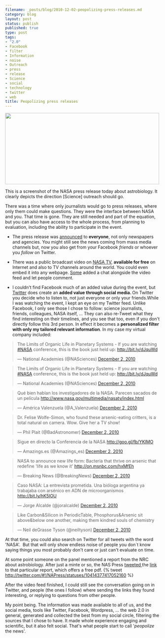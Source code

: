 ```yaml
---
filename: _posts/blog/2010-12-02-peopolizing-press-releases.md
category: blog
layout: post
status: publish
published: true
type: post
tags:
- "2.0"
- Facebook
- filter
- Information
- noise
- Outreach
- press
- release
- Science
- social
- technology
- twitter
- web
title: Peopolizing press releases
---
```

<a href="/images/untitled1.jpg"><img class="aligncenter" title="untitled" src="http://nasonurb.files.wordpress.com/2010/12/untitled1.jpg" alt="" width="500" height="231" /></a>

This is a screenshot of the NASA press release today about astrobiology. It clearly depicts the direction [Science] outreach should go.

There was a time where only journalists would go to press releases, where only them could make questions. They were the interface between NASA and you. That time is gone. They are still needed and part of the equation, but you can also have access to the whole process, from planning to evaluation, including the ability to participate in the event.

<!--more-->

* The press release was <a href="http://www.nasa.gov/home/hqnews/2010/dec/HQ_10-320_Toxic_Life.html">announced</a> to <strong>everyone</strong>, not only newspapers and agencies. You might still see the news coming from mass media channels but, now you also get from your Facebook <em>friends </em>or whoever you <em>follow </em>on Twitter.

* There was a public broadcast video on <a href="http://www.nasa.gov/multimedia/nasatv/index.html">NASA TV</a>, <strong>available for free</strong> on Internet and also to TV channels around the world. You could even embed it into any webpage. <a href="http://amazings.es/">Some</a> added a chat alongside the video feed and let people comment.

* I couldn't find Facebook much of an added value during the event, but <a href="http://www.twitter.com">Twitter</a> does create an <strong>added value through social media. </strong>On Twitter you decide who to listen to, not just everyone or only your friends.While I was watching the event, I kept an eye on my Twitter feed. Unlike Facebook, I only see those I chose to follow: science journalists, friends, colleagues, NASA itself, ... They can also re-Tweet what they find interesting on their timelines, and you see that too, even if you don't directly follow this 3rd person. In effect it becomes a <strong>personalized filter with only my tailored relevant information</strong>. In my case my virtual company included:

<div class='embed tweet tw-align-center'><blockquote class="twitter-tweet"><p>The Limits of Organic Life in Planetary Systems - If you are watching <a href="https://twitter.com/search/%2523NASA">#NASA</a> conference, this is the book just held up: <a href="http://bit.ly/dJquWd">http://bit.ly/dJquWd</a></p>&mdash; National Academies (@NASciences) <a href="https://twitter.com/NASciences/status/10414377417052160" data-datetime="2010-12-02T19:25:55+00:00">December 2, 2010</a></blockquote>
<script data-rocketsrc="//platform.twitter.com/widgets.js" charset="utf-8" type="text/rocketscript"></script></div>
<div class='embed tweet tw-align-center'><blockquote class="twitter-tweet"><p>The Limits of Organic Life in Planetary Systems - If you are watching <a href="https://twitter.com/search/%2523NASA">#NASA</a> conference, this is the book just held up: <a href="http://bit.ly/dJquWd">http://bit.ly/dJquWd</a></p>&mdash; National Academies (@NASciences) <a href="https://twitter.com/NASciences/status/10414377417052160" data-datetime="2010-12-02T19:25:55+00:00">December 2, 2010</a></blockquote>
<script data-rocketsrc="//platform.twitter.com/widgets.js" charset="utf-8" type="text/rocketscript"></script></div>
<p></p>
<div class='embed tweet tw-align-center'><blockquote class="twitter-tweet"><p>Qué bien hablan los investigadores de la NASA. Parecen sacados de un película <a href="http://www.nasa.gov/multimedia/nasatv/index.html">http://www.nasa.gov/multimedia/nasatv/index.html</a></p>&mdash; América Valenzuela (@A_Valenzuela) <a href="https://twitter.com/A_Valenzuela/status/10412654384386049" data-datetime="2010-12-02T19:19:04+00:00">December 2, 2010</a></blockquote>
<script data-rocketsrc="//platform.twitter.com/widgets.js" charset="utf-8" type="text/rocketscript"></script></div>
<div class='embed tweet tw-align-center'><blockquote class="twitter-tweet"><p>Dr. Felise Wolfe-Simon, who found these arsenic-eating critters, is a total natural on camera. Wow. Give her a TV show!</p>&mdash; Phil Plait (@BadAstronomer) <a href="https://twitter.com/BadAstronomer/status/10410088200142848" data-datetime="2010-12-02T19:08:53+00:00">December 2, 2010</a></blockquote>
<script data-rocketsrc="//platform.twitter.com/widgets.js" charset="utf-8" type="text/rocketscript"></script></div>
<div class='embed tweet tw-align-center'><blockquote class="twitter-tweet"><p>Sigue en directo la Conferencia de la NASA <a href="http://goo.gl/fb/YKIMO">http://goo.gl/fb/YKIMO</a></p>&mdash; Amazings.es (@Amazings_es) <a href="https://twitter.com/Amazings_es/status/10411621721575424" data-datetime="2010-12-02T19:14:58+00:00">December 2, 2010</a></blockquote>
<script data-rocketsrc="//platform.twitter.com/widgets.js" charset="utf-8" type="text/rocketscript"></script></div>
<div class='embed tweet tw-align-center'><blockquote class="twitter-tweet"><p>NASA to announce new life form: Bacteria that thrive on arsenic that redefine 'life as we know it' <a href="http://on.msnbc.com/hxMfEh">http://on.msnbc.com/hxMfEh</a></p>&mdash; Breaking News (@BreakingNews) <a href="https://twitter.com/BreakingNews/status/10386453565538304" data-datetime="2010-12-02T17:34:58+00:00">December 2, 2010</a></blockquote>
<script data-rocketsrc="//platform.twitter.com/widgets.js" charset="utf-8" type="text/rocketscript"></script></div>
<p></p>
<div class='embed tweet tw-align-center'><blockquote class="twitter-tweet"><p>Caso NASA: La entrevista prometida. Una bióloga argentina ya trabajaba con arsénico en ADN de microorganismos <a href="http://bit.ly/hK5IOU">http://bit.ly/hK5IOU</a></p>&mdash; Jorge Alcalde (@joralcalde) <a href="https://twitter.com/joralcalde/status/10425556520673280" data-datetime="2010-12-02T20:10:21+00:00">December 2, 2010</a></blockquote>
<script data-rocketsrc="//platform.twitter.com/widgets.js" charset="utf-8" type="text/rocketscript"></script></div>
<div class='embed tweet tw-align-center'><blockquote class="twitter-tweet"><p>Like Carbon&Silicon in PeriodicTable, Phosphorus&Arsenic sit above&below one another, making them kindred souls of chemistry</p>&mdash; Neil deGrasse Tyson (@neiltyson) <a href="https://twitter.com/neiltyson/status/10421434157367296" data-datetime="2010-12-02T19:53:58+00:00">December 2, 2010</a></blockquote>
<script data-rocketsrc="//platform.twitter.com/widgets.js" charset="utf-8" type="text/rocketscript"></script></div>

At that time, you could also search on Twitter for all tweets with the word 'NASA'.  But that will only show endless noise of people you don´t know saying things you most probably don't care or just can't evaluate on time.

At some point someone on the panel mentioned a report from the NRC about astrobiology. After just a minte or so, the NAS Press <a href="http://twitter.com/#!/NAPress/statuses/10414377417052160">tweeted </a>the <a href="http://www.nap.edu/catalog.php?record_id=11919">link </a>to that particular report, which offers a free pdf.
{% tweet http://twitter.com/#!/NAPress/statuses/10414377417052160 %}

After the video feed finished, I could still see the conversation going on in Twitter, and people (the ones I follow) where sending the links they found interesting, or replying to questions from other people.

My point being. The information was made available to all of us, and the social media, tools like Twitter, Facebook, Wordpress, ... the web 2.0 in general, generated and collected the best from my social circle, filtering the sources that I chose to have. It made whole experience engaging and scientific, but it also felt social. That's what people start to call '<em>peopolize</em> the news'.
